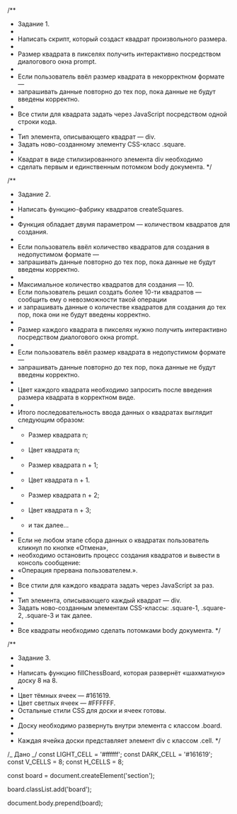 /\*\*

-  Задание 1.
-
-  Написать скрипт, который создаст квадрат произвольного размера.
-
-  Размер квадрата в пикселях получить интерактивно посредством диалогового окна
   prompt.
-
-  Если пользователь ввёл размер квадрата в некорректном формате —
-  запрашивать данные повторно до тех пор, пока данные не будут введены
   корректно.
-
-  Все стили для квадрата задать через JavaScript посредством одной строки кода.
-
-  Тип элемента, описывающего квадрат — div.
-  Задать ново-созданному элементу CSS-класс .square.
-
-  Квадрат в виде стилизированного элемента div необходимо
-  сделать первым и единственным потомком body документа. \*/

/\*\*

-  Задание 2.
-
-  Написать функцию-фабрику квадратов createSquares.
-
-  Функция обладает двумя параметром — количеством квадратов для создания.
-
-  Если пользователь ввёл количество квадратов для создания в недопустимом
   формате —
-  запрашивать данные повторно до тех пор, пока данные не будут введены
   корректно.
-
-  Максимальное количество квадратов для создания — 10.
-  Если пользователь решил создать более 10-ти квадратов — сообщить ему о
   невозможности такой операции
-  и запрашивать данные о количестве квадратов для создания до тех пор, пока они
   не будут введены корректно.
-
-  Размер каждого квадрата в пикселях нужно получить интерактивно посредством
   диалогового окна prompt.
-
-  Если пользователь ввёл размер квадрата в недопустимом формате —
-  запрашивать данные повторно до тех пор, пока данные не будут введены
   корректно.
-
-  Цвет каждого квадрата необходимо запросить после введения размера квадрата в
   корректном виде.
-
-  Итого последовательность ввода данных о квадратах выглядит следующим образом:
-  -  Размер квадрата n;
-  -  Цвет квадрата n;
-  -  Размер квадрата n + 1;
-  -  Цвет квадрата n + 1.
-  -  Размер квадрата n + 2;
-  -  Цвет квадрата n + 3;
-  -  и так далее...
-
-  Если не любом этапе сбора данных о квадратах пользователь кликнул по кнопке
   «Отмена»,
-  необходимо остановить процесс создания квадратов и вывести в консоль
   сообщение:
-  «Операция прервана пользователем.».
-
-  Все стили для каждого квадрата задать через JavaScript за раз.
-
-  Тип элемента, описывающего каждый квадрат — div.
-  Задать ново-созданным элементам CSS-классы: .square-1, .square-2, .square-3 и
   так далее.
-
-  Все квадраты необходимо сделать потомками body документа. \*/

/\*\*

-  Задание 3.
-
-  Написать функцию fillChessBoard, которая развернёт «шахматную» доску 8 на 8.
-
-  Цвет тёмных ячеек — #161619.
-  Цвет светлых ячеек — #FFFFFF.
-  Остальные стили CSS для доски и ячеек готовы.
-
-  Доску необходимо развернуть внутри элемента с классом .board.
-
-  Каждая ячейка доски представляет элемент div с классом .cell. \*/

/_ Дано _/ const LIGHT_CELL = '#ffffff'; const DARK_CELL = '#161619'; const
V_CELLS = 8; const H_CELLS = 8;

const board = document.createElement('section');

board.classList.add('board');

document.body.prepend(board);
